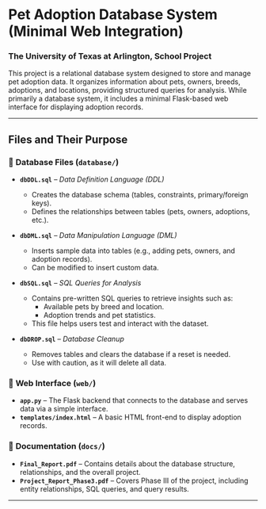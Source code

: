 # Pet Adoption Database System (Minimal Web Integration) 
### The University of Texas at Arlington, School Project

This project is a relational database system designed to store and manage pet adoption data. It organizes information about pets, owners, breeds, adoptions, and locations, providing structured queries for analysis. While primarily a database system, it includes a minimal Flask-based web interface for displaying adoption records.

---
##  **Files and Their Purpose**
### 🔹 **Database Files (`database/`)**
- **`dbDDL.sql`** – *Data Definition Language (DDL)*  
  - Creates the database schema (tables, constraints, primary/foreign keys).  
  - Defines the relationships between tables (pets, owners, adoptions, etc.).  

- **`dbDML.sql`** – *Data Manipulation Language (DML)*  
  - Inserts sample data into tables (e.g., adding pets, owners, and adoption records).  
  - Can be modified to insert custom data.  

- **`dbSQL.sql`** – *SQL Queries for Analysis*  
  - Contains pre-written SQL queries to retrieve insights such as:
    - Available pets by breed and location.
    - Adoption trends and pet statistics.
  - This file helps users test and interact with the dataset.  

- **`dbDROP.sql`** – *Database Cleanup*  
  - Removes tables and clears the database if a reset is needed.  
  - Use with caution, as it will delete all data.  

### 🔹 **Web Interface (`web/`)**
- **`app.py`** – The Flask backend that connects to the database and serves data via a simple interface.  
- **`templates/index.html`** – A basic HTML front-end to display adoption records.  

### 🔹 **Documentation (`docs/`)**
- **`Final_Report.pdf`** – Contains details about the database structure, relationships, and the overall project.  
- **`Project_Report_Phase3.pdf`** – Covers Phase III of the project, including entity relationships, SQL queries, and query results.

---

 
